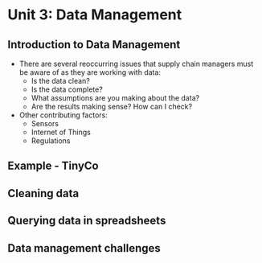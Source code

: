 # Unit 3: Data Management

##  Introduction to Data Management

  * There are several reoccurring issues that supply chain managers must be aware of as they are working with data:
    * Is the data clean?
    * Is the data complete?
    * What assumptions are you making about the data?
    * Are the results making sense? How can I check?
  * Other contributing factors:
    * Sensors
    * Internet of Things
    * Regulations
    
##  Example - TinyCo

##  Cleaning data

##  Querying data in spreadsheets

##  Data management challenges
